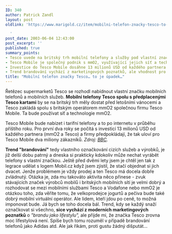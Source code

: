 ```yaml
---
ID: 340
author: Patrick Zandl
layout: post
oldlink: 'https://www.marigold.cz/item/mobilni-telefon-znacky-tesco-to-je-upadek

  '
post_date: 2003-06-04 12:43:00
post_excerpt: ''
published: true
summary_points:
- Tesco uvede na britský trh mobilní telefony a služby pod vlastní značkou.
- Tesco Mobile je společný podnik s mmO2, využívající jejich síť a technologie.
- Investice do Tesco Mobile dosáhne 13 milionů USD od každého partnera.
- Trend brandování vychází z marketingových poznatků, ale vhodnost pro Tesco je diskutabilní.
title: "Mobilní telefon značky Tesco… to je úpadek…"
---
```


<p>
Řetězec supermarketů Tesco se rozhodl nabídnout vlastní značku mobilních telefonů a mobilních služeb. <STRONG>Mobilní telefony Tesco spolu s předplacenými Tesco kartami</STRONG> by se na britský trh měly dostat před letošními vánocemi a Tesco zakládá spolu s britským operátorem mmO2 společnou firmu Tesco Mobile. Ta bude používat síť a technologie mmO2. </p>

<p>
Tesco Mobile bude nabízet i tarifní telefony a to po internetu v průběhu příštího roku. Pro první dva roky se počítá s investicí 13 milionů USD od každého partnera (mmO2 a Tesco) a firmy předpokládají, že tak uloví pro Tesco Mobile dva miliony zákazníků. <EM>Zdroj: </EM><A href="http://news.bbc.co.uk/1/hi/business/2962020.stm" target=_blank><EM>BBC</EM></A><EM>.</EM></p>

<p>
<STRONG>Trend "brandování"</STRONG> tedy vlastního označkování cizích služeb a výrobků, je již delší dobu patrný a dneska&#160;si prakticky kdokoliv může nechat vyrábět telefony s vlastní značkou. Ještě před dvěmi lety jsem je chtěl jen tak z legrace udělat s logem Mobil.cz&#160;když jsem zjistil, že stačí objednat si jich dvacet. Jenže problémem je vždy prodej a ten Tesco má docela dobře zvládnutý. Otázka je,&#160;zda mu takováto aktivita něco přinese - zvuk stávajících&#160;značek výrobců mobilů i britských mobilních sítí je velmi dobrý a rozhodovat se mezi&#160;mobilními službami Tesco a Vodafone nebo mmO2 je otázkou toho, zda věříte tomu, že&#160;velkoprodejce jogurtů a pečiva bude také dobrý mobilní virtuální operátor. Ale lidem, kteří jdou po ceně, to možná imponovat bude. Já bych se toho docela bál. Trend, kdy se každý snaží označkovat si všechno, <STRONG>sice vychází z moderních marketingových poznatků</STRONG> o <EM>"brandu jako lifestylu",</EM> ale přijde mi, že značka Tesco zrovna moc lifestylová není. Spíše bych tomu rozuměl v případě brandování telefonů jako Adidas atd. Ale jak říkám, proti gustu žádný dišputát...</p>